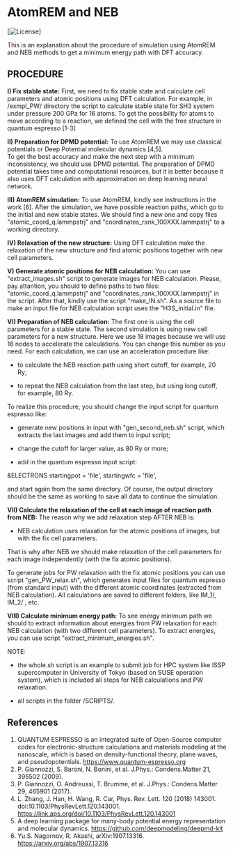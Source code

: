 AtomREM and NEB
====================

[![License](https://img.shields.io/badge/License-GPLv3-orange.svg)] 

This is an explanation about the procedure of simulation using AtomREM and NEB methods to get a minimum energy path with DFT accuracy.


PROCEDURE
---

  **I) Fix stable state:**  First, we need to fix stable state and calculate cell parameters and atomic positions using DFT calculation.
For example, in /exmpl\_PW/ directory the script to calculate stable state for SH3 system under pressure 200 GPa for 16 atoms. 
To get the possibility for atoms to move according to a reaction, we defined the cell with the free structure in quantum espresso [1-3]

  **II) Preparation for DPMD potential:** To use AtomREM we may use classical potentials or Deep Potential molecular dynamics [4,5].  
To get the best accuracy and make the next step with a minimum inconsistency, we should use DPMD potential. 
The preparation of DPMD potential takes time and computational resources, but it is better because it also uses DFT calculation with 
approximation on deep learning neural network. 

  **III) AtomREM simulation:** To use AtomREM, kindly see instructions in the work [6]. After the simulation, we have possible reaction paths, which go to the initial and new stable states.
We should find a new one and copy files "atomic\_coord\_q.lammpstrj"  and "coordinates\_rank\_100XXX.lammpstrj" to a working directory. 


  **IV) Relaxation of the new structure:** Using DFT calculation make the relaxation of the new structure and find atomic positions together with new cell parameters.


  **V) Generate atomic positions for NEB calculation:** You can use "extract\_images.sh" script to generate images for NEB calculation.
Please, pay attantion, you should to define paths to two files: "atomic\_coord\_q.lammpstrj"  and "coordinates\_rank\_100XXX.lammpstrj" in the script.
After that, kindly use the script "make\_IN.sh". As a source file to make an input file for NEB calculation script uses the "H3S\_initial.in" file.  


  **VI) Preparation of NEB calculation:** The first one is using the cell parameters for a stable state. The second simulation is using new cell parameters for a new structure.
Here we use 18 images because we will use 18 nodes to accelerate the calculations. You can change this number as you need. 
For each calculation, we can use an acceleration procedure like: 

 - to calculate the NEB reaction path using short cutoff, for example, 20 Ry;

 - to repeat the NEB calculation from the last step, but using long cutoff, for example, 80 Ry.

 To realize this procedure, you should change the input script for quantum espresso like:

 - generate new positions in input with "gen\_second\_neb.sh" script, which extracts the last images and add them to input script;

 - change the cutoff for larger value, as 80 Ry or more;

 - add in the quantum espresso input script: 

&ELECTRONS
  startingpot = 'file',
  startingwfc = 'file',

and start again from the same directory. Of course, the output directory should be the same as working to save all data to continue the simulation.



  **VII) Calculate the relaxation of the cell at each image of reaction path from NEB:** 
 The reason why we add relaxation step AFTER NEB is: 

 - NEB calculation uses relaxation for the atomic positions of images, but with the fix cell parameters.

 That is why after NEB we should make relaxation of the cell parameters for each image independently (with the fix atomic positions). 

To generate jobs for PW relaxation with the fix atomic positions you can use script "gen\_PW\_relax.sh", which generates input files 
for quantum espresso (from standard input) with the different atomic coordinates (extracted from NEB calculation). 
All calculations are saved to different folders, like IM\_1/, IM\_2/ , etc.

  **VIII) Calculate minimum energy path:**  To see energy minimum path we should to extract information about energies from PW relaxation
for each NEB calculation (with two different cell parameters). To extract energies, you can use script "extract\_minimum\_energies.sh".


NOTE: 

* the whole.sh script is an example to submit job for HPC system like ISSP supercomputer in University of Tokyo (based on SUSE operation system), 
which is included all steps for NEB calculations and PW relaxation. 

* all scripts in the folder /SCRIPTS/. 




References
---

1. QUANTUM ESPRESSO is an integrated suite of Open-Source computer codes for electronic-structure calculations and materials modeling 
at the nanoscale, which is based on density-functional theory, plane waves, and pseudopotentials. https://www.quantum-espresso.org
2. P. Giannozzi, S. Baroni, N. Bonini, et al. J.Phys.: Condens.Matter 21, 395502 (2009).  
3. P. Giannozzi, O. Andreussi, T. Brumme, et al. J.Phys.: Condens.Matter 29, 465901 (2017).
4. L. Zhang, J. Han, H. Wang, R. Car, Phys. Rev. Lett. 120 (2018) 143001. doi:10.1103/PhysRevLett.120.143001. https://link.aps.org/doi/10.1103/PhysRevLett.120.143001 
5. A deep learning package for many-body potential energy representation and molecular dynamics. https://github.com/deepmodeling/deepmd-kit
6. Yu.S. Nagornov, R. Akashi, arXiv:1907.13316. https://arxiv.org/abs/1907.13316


